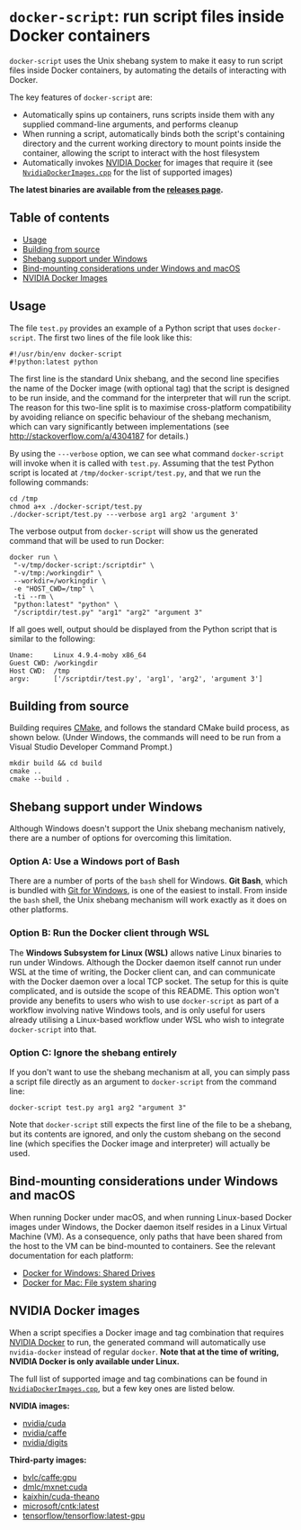 # `docker-script`: run script files inside Docker containers

`docker-script` uses the Unix shebang system to make it easy to run script files inside Docker containers, by automating the details of interacting with Docker.

The key features of `docker-script` are:

- Automatically spins up containers, runs scripts inside them with any supplied command-line arguments, and performs cleanup
- When running a script, automatically binds both the script's containing directory and the current working directory to mount points inside the container, allowing the script to interact with the host filesystem
- Automatically invokes [NVIDIA Docker](https://github.com/NVIDIA/nvidia-docker) for images that require it (see [`NvidiaDockerImages.cpp`](./source/NvidiaDockerImages.cpp) for the list of supported images)

**The latest binaries are available from the [releases page](https://github.com/adamrehn/docker-script/releases).**


## Table of contents

- [Usage](#usage)
- [Building from source](#building-from-source)
- [Shebang support under Windows](#shebang-support-under-windows)
- [Bind-mounting considerations under Windows and macOS](#bind-mounting-considerations-under-windows-and-macos)
- [NVIDIA Docker Images](#nvidia-docker-images)


## Usage

The file `test.py` provides an example of a Python script that uses `docker-script`. The first two lines of the file look like this:

```
#!/usr/bin/env docker-script
#!python:latest python
```

The first line is the standard Unix shebang, and the second line specifies the name of the Docker image (with optional tag) that the script is designed to be run inside, and the command for the interpreter that will run the script. The reason for this two-line split is to maximise cross-platform compatibility by avoiding reliance on specific behaviour of the shebang mechanism, which can vary significantly between implementations (see http://stackoverflow.com/a/4304187 for details.)

By using the `---verbose` option, we can see what command `docker-script` will invoke when it is called with `test.py`. Assuming that the test Python script is located at `/tmp/docker-script/test.py`, and that we run the following commands:

```
cd /tmp
chmod a+x ./docker-script/test.py
./docker-script/test.py ---verbose arg1 arg2 'argument 3'
```

The verbose output from `docker-script` will show us the generated command that will be used to run Docker:

```
docker run \
 "-v/tmp/docker-script:/scriptdir" \
 "-v/tmp:/workingdir" \
 --workdir=/workingdir \
 -e "HOST_CWD=/tmp" \
 -ti --rm \
 "python:latest" "python" \
 "/scriptdir/test.py" "arg1" "arg2" "argument 3"
```

If all goes well, output should be displayed from the Python script that is similar to the following:

```
Uname:     Linux 4.9.4-moby x86_64
Guest CWD: /workingdir
Host CWD:  /tmp
argv:      ['/scriptdir/test.py', 'arg1', 'arg2', 'argument 3']
```


## Building from source

Building requires [CMake](https://cmake.org/), and follows the standard CMake build process, as shown below. (Under Windows, the commands will need to be run from a Visual Studio Developer Command Prompt.)

```
mkdir build && cd build
cmake ..
cmake --build .
```


## Shebang support under Windows

Although Windows doesn't support the Unix shebang mechanism natively, there are a number of options for overcoming this limitation.

### Option A: Use a Windows port of Bash

There are a number of ports of the `bash` shell for Windows. **Git Bash**, which is bundled with [Git for Windows](https://git-for-windows.github.io/), is one of the easiest to install. From inside the `bash` shell, the Unix shebang mechanism will work exactly as it does on other platforms.

### Option B: Run the Docker client through WSL

The **Windows Subsystem for Linux (WSL)** allows native Linux binaries to run under Windows. Although the Docker daemon itself cannot run under WSL at the time of writing, the Docker client can, and can communicate with the Docker daemon over a local TCP socket. The setup for this is quite complicated, and is outside the scope of this README. This option won't provide any benefits to users who wish to use `docker-script` as part of a workflow involving native Windows tools, and is only useful for users already utilising a Linux-based workflow under WSL who wish to integrate `docker-script` into that.

### Option C: Ignore the shebang entirely

If you don't want to use the shebang mechanism at all, you can simply pass a script file directly as an argument to `docker-script` from the command line:

```
docker-script test.py arg1 arg2 "argument 3"
```

Note that `docker-script` still expects the first line of the file to be a shebang, but its contents are ignored, and only the custom shebang on the second line (which specifies the Docker image and interpreter) will actually be used.


## Bind-mounting considerations under Windows and macOS

When running Docker under macOS, and when running Linux-based Docker images under Windows, the Docker daemon itself resides in a Linux Virtual Machine (VM). As a consequence, only paths that have been shared from the host to the VM can be bind-mounted to containers. See the relevant documentation for each platform:

- [Docker for Windows: Shared Drives](https://docs.docker.com/docker-for-windows/#/shared-drives)
- [Docker for Mac: File system sharing](https://docs.docker.com/docker-for-mac/osxfs/#namespaces)


## NVIDIA Docker images

When a script specifies a Docker image and tag combination that requires [NVIDIA Docker](https://github.com/NVIDIA/nvidia-docker) to run, the generated command will automatically use `nvidia-docker` instead of regular `docker`. **Note that at the time of writing, NVIDIA Docker is only available under Linux.**

The full list of supported image and tag combinations can be found in [`NvidiaDockerImages.cpp`](./source/NvidiaDockerImages.cpp), but a few key ones are listed below.

**NVIDIA images:**

- [nvidia/cuda](https://hub.docker.com/r/nvidia/cuda/)
- [nvidia/caffe](https://hub.docker.com/r/nvidia/caffe/)
- [nvidia/digits](https://hub.docker.com/r/nvidia/digits/)

**Third-party images:**

- [bvlc/caffe:gpu](https://hub.docker.com/r/bvlc/caffe/)
- [dmlc/mxnet:cuda](https://hub.docker.com/r/dmlc/mxnet/)
- [kaixhin/cuda-theano](https://hub.docker.com/r/kaixhin/cuda-theano/)
- [microsoft/cntk:latest](https://hub.docker.com/r/microsoft/cntk/)
- [tensorflow/tensorflow:latest-gpu](https://hub.docker.com/r/tensorflow/tensorflow/)
